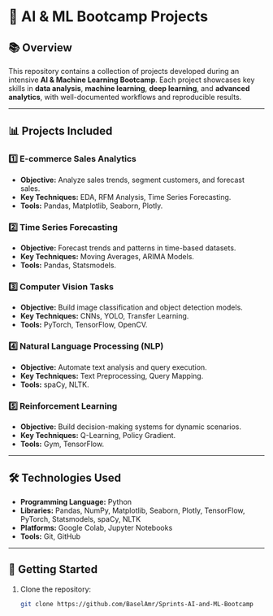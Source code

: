 # 🧠 **AI & ML Bootcamp Projects**

## 📚 **Overview**
This repository contains a collection of projects developed during an intensive **AI & Machine Learning Bootcamp**. Each project showcases key skills in **data analysis**, **machine learning**, **deep learning**, and **advanced analytics**, with well-documented workflows and reproducible results.

---

## 📊 **Projects Included**

### 1️⃣ **E-commerce Sales Analytics**
- **Objective:** Analyze sales trends, segment customers, and forecast sales.  
- **Key Techniques:** EDA, RFM Analysis, Time Series Forecasting.  
- **Tools:** Pandas, Matplotlib, Seaborn, Plotly.

### 2️⃣ **Time Series Forecasting**
- **Objective:** Forecast trends and patterns in time-based datasets.  
- **Key Techniques:** Moving Averages, ARIMA Models.  
- **Tools:** Pandas, Statsmodels.

### 3️⃣ **Computer Vision Tasks**
- **Objective:** Build image classification and object detection models.  
- **Key Techniques:** CNNs, YOLO, Transfer Learning.  
- **Tools:** PyTorch, TensorFlow, OpenCV.

### 4️⃣ **Natural Language Processing (NLP)**
- **Objective:** Automate text analysis and query execution.  
- **Key Techniques:** Text Preprocessing, Query Mapping.  
- **Tools:** spaCy, NLTK.

### 5️⃣ **Reinforcement Learning**
- **Objective:** Build decision-making systems for dynamic scenarios.  
- **Key Techniques:** Q-Learning, Policy Gradient.  
- **Tools:** Gym, TensorFlow.

---

## 🛠️ **Technologies Used**
- **Programming Language:** Python  
- **Libraries:** Pandas, NumPy, Matplotlib, Seaborn, Plotly, TensorFlow, PyTorch, Statsmodels, spaCy, NLTK  
- **Platforms:** Google Colab, Jupyter Notebooks  
- **Tools:** Git, GitHub  

---

## 🚀 **Getting Started**

1. Clone the repository:  
   ```bash
   git clone https://github.com/BaselAmr/Sprints-AI-and-ML-Bootcamp

